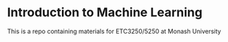 # Introduction to Machine Learning
This is a repo containing materials for ETC3250/5250 at Monash University
